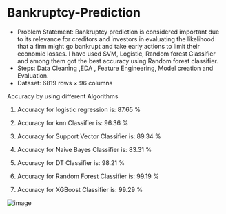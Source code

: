 # Bankruptcy-Prediction

-	Problem Statement: Bankruptcy prediction is considered important due to its relevance for creditors and investors in evaluating the likelihood that a firm might go bankrupt and take early actions to limit their economic losses. I have used SVM, Logistic, Random forest Classifier and among them got the best accuracy using Random forest classifier.
-	Steps: Data Cleaning ,EDA , Feature Engineering, Model creation and Evaluation.
-	Dataset:  6819 rows × 96 columns

Accuracy by using different Algorithms


1. Accuracy for logistic regression is:  87.65 %

2. Accuracy for knn Classifier is:  96.36 %

3. Accuracy for Support Vector Classifier is:  89.34 %

4. Accuracy for Naive Bayes Classifier is:  83.31 %

5. Accuracy for DT Classifier is:  98.21 %

6. Accuracy for Random Forest Classifier is:  99.19 %

7. Accuracy for XGBoost Classifier is:  99.29 %


![image](https://user-images.githubusercontent.com/98254554/177036023-3af6eccb-9ee7-485d-bdc5-099d4fbb483a.png)
